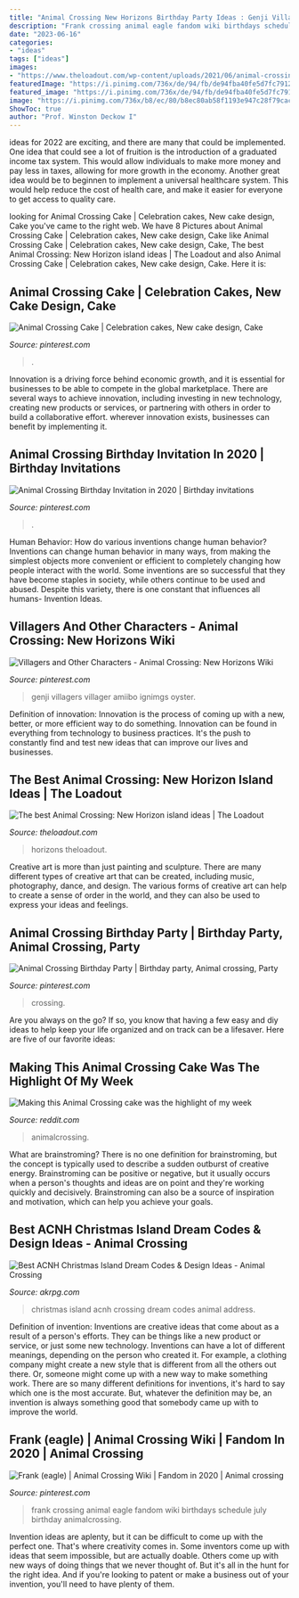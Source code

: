 ```yaml
---
title: "Animal Crossing New Horizons Birthday Party Ideas : Genji Villagers Villager Amiibo Ignimgs Oyster"
description: "Frank crossing animal eagle fandom wiki birthdays schedule july birthday animalcrossing"
date: "2023-06-16"
categories:
- "ideas"
tags: ["ideas"]
images:
- "https://www.theloadout.com/wp-content/uploads/2021/06/animal-crossing-island-ideas-pool-768x432.jpeg"
featuredImage: "https://i.pinimg.com/736x/de/94/fb/de94fba40fe5d7fc791248f9fe3aab8d.jpg"
featured_image: "https://i.pinimg.com/736x/de/94/fb/de94fba40fe5d7fc791248f9fe3aab8d.jpg"
image: "https://i.pinimg.com/736x/b8/ec/80/b8ec80ab58f1193e947c28f79caca1e3.jpg"
ShowToc: true
author: "Prof. Winston Deckow I"
---
```



ideas for 2022 are exciting, and there are many that could be implemented. One idea that could see a lot of fruition is the introduction of a graduated income tax system. This would allow individuals to make more money and pay less in taxes, allowing for more growth in the economy. Another great idea would be to beginnen to implement a universal healthcare system. This would help reduce the cost of health care, and make it easier for everyone to get access to quality care.

	

		
looking for Animal Crossing Cake | Celebration cakes, New cake design, Cake you've came to the right web. We have 8 Pictures about Animal Crossing Cake | Celebration cakes, New cake design, Cake like Animal Crossing Cake | Celebration cakes, New cake design, Cake, The best Animal Crossing: New Horizon island ideas | The Loadout and also Animal Crossing Cake | Celebration cakes, New cake design, Cake. Here it is:
		
    
## Animal Crossing Cake | Celebration Cakes, New Cake Design, Cake

<img loading=lazy src="https://i.pinimg.com/736x/a1/66/2f/a1662f70aa5cf8080146499557c94b0b.jpg" onerror="this.onerror=null;this.src='https://tse4.mm.bing.net/th?id=OIP.NGr72r6aQywnALdxVpZLeQHaJ3&amp;pid=15.1';" alt="Animal Crossing Cake | Celebration cakes, New cake design, Cake">

_Source: pinterest.com_

>. 

	

Innovation is a driving force behind economic growth, and it is essential for businesses to be able to compete in the global marketplace. There are several ways to achieve innovation, including investing in new technology, creating new products or services, or partnering with others in order to build a collaborative effort. wherever innovation exists, businesses can benefit by implementing it.

    
## Animal Crossing Birthday Invitation In 2020 | Birthday Invitations

<img loading=lazy src="https://i.pinimg.com/736x/91/1c/98/911c989ae3d2cbaf9d95fd8025427240.jpg" onerror="this.onerror=null;this.src='https://tse3.mm.bing.net/th?id=OIP.-sEBd8y8YEZRhLg93uIRaQHaE8&amp;pid=15.1';" alt="Animal Crossing Birthday Invitation in 2020 | Birthday invitations">

_Source: pinterest.com_

>. 

	

Human Behavior: How do various inventions change human behavior?
Inventions can change human behavior in many ways, from making the simplest objects more convenient or efficient to completely changing how people interact with the world. Some inventions are so successful that they have become staples in society, while others continue to be used and abused. Despite this variety, there is one constant that influences all humans- Invention Ideas.

    
## Villagers And Other Characters - Animal Crossing: New Horizons Wiki

<img loading=lazy src="https://i.pinimg.com/736x/b8/ec/80/b8ec80ab58f1193e947c28f79caca1e3.jpg" onerror="this.onerror=null;this.src='https://tse4.mm.bing.net/th?id=OIP.LxEUpih4Y5CLCNjwMtISRgAAAA&amp;pid=15.1';" alt="Villagers and Other Characters - Animal Crossing: New Horizons Wiki">

_Source: pinterest.com_

>genji villagers villager amiibo ignimgs oyster. 

	

Definition of innovation:
Innovation is the process of coming up with a new, better, or more efficient way to do something. Innovation can be found in everything from technology to business practices. It's the push to constantly find and test new ideas that can improve our lives and businesses.

    
## The Best Animal Crossing: New Horizon Island Ideas | The Loadout

<img loading=lazy src="https://www.theloadout.com/wp-content/uploads/2021/06/animal-crossing-island-ideas-pool-768x432.jpeg" onerror="this.onerror=null;this.src='https://tse2.mm.bing.net/th?id=OIP.9pJQDz7nIraeU2Q0T3k8rgHaEK&amp;pid=15.1';" alt="The best Animal Crossing: New Horizon island ideas | The Loadout">

_Source: theloadout.com_

>horizons theloadout. 

	

Creative art is more than just painting and sculpture. There are many different types of creative art that can be created, including music, photography, dance, and design. The various forms of creative art can help to create a sense of order in the world, and they can also be used to express your ideas and feelings.

    
## Animal Crossing Birthday Party | Birthday Party, Animal Crossing, Party

<img loading=lazy src="https://i.pinimg.com/originals/7e/38/11/7e3811b87e412b1e99acf9f33ef00280.jpg" onerror="this.onerror=null;this.src='https://tse4.mm.bing.net/th?id=OIP.ve-mRORa-GE2SAmp2W9_YgHaJ4&amp;pid=15.1';" alt="Animal Crossing Birthday Party | Birthday party, Animal crossing, Party">

_Source: pinterest.com_

>crossing. 

	

Are you always on the go? If so, you know that having a few easy and diy ideas to help keep your life organized and on track can be a lifesaver. Here are five of our favorite ideas: 

    
## Making This Animal Crossing Cake Was The Highlight Of My Week

<img loading=lazy src="https://i.redd.it/979rmlsq9vu41.jpg" onerror="this.onerror=null;this.src='https://tse2.mm.bing.net/th?id=OIP.KmpyzmAwlwRmR_6xsrq2IQHaIx&amp;pid=15.1';" alt="Making this Animal Crossing cake was the highlight of my week">

_Source: reddit.com_

>animalcrossing. 

	

What are brainstroming?
There is no one definition for brainstroming, but the concept is typically used to describe a sudden outburst of creative energy. Brainstroming can be positive or negative, but it usually occurs when a person's thoughts and ideas are on point and they're working quickly and decisively. Brainstroming can also be a source of inspiration and motivation, which can help you achieve your goals.

    
## Best ACNH Christmas Island Dream Codes &amp; Design Ideas - Animal Crossing

<img loading=lazy src="https://www.akrpg.com/upload/20201118/6374129480211766735018722.jpg" onerror="this.onerror=null;this.src='https://tse4.mm.bing.net/th?id=OIP.RuN8EWM-jSKtia9zd_HfmwHaEp&amp;pid=15.1';" alt="Best ACNH Christmas Island Dream Codes &amp; Design Ideas - Animal Crossing">

_Source: akrpg.com_

>christmas island acnh crossing dream codes animal address. 

	

Definition of invention:
Inventions are creative ideas that come about as a result of a person's efforts. They can be things like a new product or service, or just some new technology. Inventions can have a lot of different meanings, depending on the person who created it. For example, a clothing company might create a new style that is different from all the others out there. Or, someone might come up with a new way to make something work. There are so many different definitions for inventions, it's hard to say which one is the most accurate. But, whatever the definition may be, an invention is always something good that somebody came up with to improve the world.

    
## Frank (eagle) | Animal Crossing Wiki | Fandom In 2020 | Animal Crossing

<img loading=lazy src="https://i.pinimg.com/736x/de/94/fb/de94fba40fe5d7fc791248f9fe3aab8d.jpg" onerror="this.onerror=null;this.src='https://tse1.mm.bing.net/th?id=OIP.63SVweSdK0scGWHzbm9MoQAAAA&amp;pid=15.1';" alt="Frank (eagle) | Animal Crossing Wiki | Fandom in 2020 | Animal crossing">

_Source: pinterest.com_

>frank crossing animal eagle fandom wiki birthdays schedule july birthday animalcrossing. 

	

Invention ideas are aplenty, but it can be difficult to come up with the perfect one. That's where creativity comes in. Some inventors come up with ideas that seem impossible, but are actually doable. Others come up with new ways of doing things that we never thought of. But it's all in the hunt for the right idea. And if you're looking to patent or make a business out of your invention, you'll need to have plenty of them.

